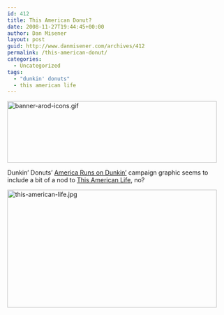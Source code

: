 ```yaml
---
id: 412
title: This American Donut?
date: 2008-11-27T19:44:45+00:00
author: Dan Misener
layout: post
guid: http://www.danmisener.com/archives/412
permalink: /this-american-donut/
categories:
  - Uncategorized
tags:
  - "dunkin' donuts"
  - this american life
---
```

<img src="http://misener.org/wp-content/uploads/2008/11/banner-arod-icons.gif" width="480" height="141" alt="banner-arod-icons.gif" />

Dunkin&#8217; Donuts&#8217; [America Runs on Dunkin&#8217;](https://www.dunkindonuts.com/aboutus/AmericaRunsOnDD.aspx) campaign graphic seems to include a bit of a nod to [This American Life](http://thislife.org/), no?

<img src="http://misener.org/wp-content/uploads/2008/11/this-american-life.jpg" width="480" height="270" alt="this-american-life.jpg" />